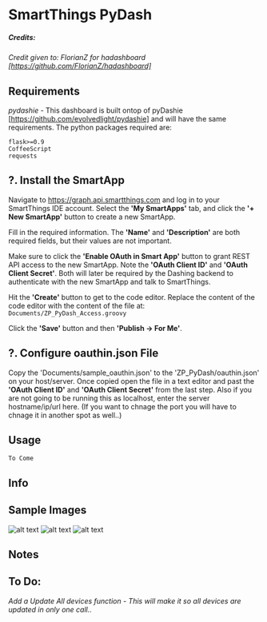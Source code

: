 
# SmartThings PyDash
##### Credits:
*Credit given to: FlorianZ for hadashboard [https://github.com/FlorianZ/hadashboard]*

## Requirements
*pydashie* - This dashboard is built ontop of pyDashie [https://github.com/evolvedlight/pydashie] and will have the same requirements. The python packages required are: 
````
flask>=0.9
CoffeeScript
requests
````

## ?. Install the SmartApp
Navigate to https://graph.api.smartthings.com and log in to your SmartThings IDE account. Select the **'My SmartApps'** tab, and click the **'+ New SmartApp'** button to create a new SmartApp.

Fill in the required information. The **'Name'** and **'Description'** are both required fields, but their values are not important.

Make sure to click the **'Enable OAuth in Smart App'** button to grant REST API access to the new SmartApp. Note the **'OAuth Client ID'** and **'OAuth Client Secret'**. Both will later be required by the Dashing backend to authenticate with the new SmartApp and talk to SmartThings.

Hit the **'Create'** button to get to the code editor. Replace the content of the code editor with the content of the file at: `Documents/ZP_PyDash_Access.groovy`

Click the **'Save'** button and then **'Publish -> For Me'**.

## ?. Configure oauthin.json File
Copy the 'Documents/sample_oauthin.json' to the 'ZP_PyDash/oauthin.json' on your host/server. Once copied open the file in a text editor and past the **'OAuth Client ID'** and **'OAuth Client Secret'** from the last step. Also if you are not going to be running this as localhost, enter the server hostname/ip/url here. (If you want to chnage the port you will have to chnage it in another spot as well..)


## Usage
````
To Come
````
## Info

## Sample Images
![alt text](https://raw.githubusercontent.com/zpriddy/SmartThings_PyDash/master/Documents/Images/ZP_SmartThings_PyDash1.png "Main Page")
![alt text](https://raw.githubusercontent.com/zpriddy/SmartThings_PyDash/master/Documents/Images/ZP_SmartThings_PyDash2.png "Dimmer Level")
![alt text](https://raw.githubusercontent.com/zpriddy/SmartThings_PyDash/master/Documents/Images/ZP_SmartThings_PyDash3.png "Sensors")

## Notes


## To Do:
*Add a Update All devices function - This will make it so all devices are updated in only one call..*


